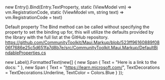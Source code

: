 new Entry().Bind(Entry.TextProperty, static (ViewModel vm) => vm.RegistrationCode, static (ViewModel vm, string text) => vm.RegistrationCode = text)



Default property
The Bind method can be called without specifying the property to set the binding up for, this will utilize the defaults provided by the library with the full list at the GitHub repository.
https://github.com/CommunityToolkit/Maui.Markup/blob/523ff96160889f0806f7686e25c5d651fa7d8b7e/src/CommunityToolkit.Maui.Markup/DefaultBindableProperties.cs



new Label().FormattedText(new[] 
{
    new Span { Text = "Here is a link to the docs: " },
    new Span { Text = "https://learn.microsoft.com/", TextDecorations = TextDecorations.Underline, TextColor = Colors.Blue }
});
